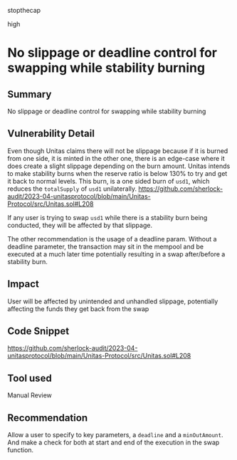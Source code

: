 stopthecap

high

# No slippage or deadline control for swapping while stability burning

## Summary
No slippage or deadline control for swapping while stability burning

## Vulnerability Detail

Even though Unitas claims there will not be slippage because if it is burned from one side, it is minted in the other one, there is an edge-case where it does create a slight slippage depending on the burn amount.  Unitas intends to make stability burns when the reserve ratio is below 130% to try and get it back to normal levels. This burn, is a one sided burn of `usd1`, which reduces the `totalSupply` of `usd1` unilaterally.
https://github.com/sherlock-audit/2023-04-unitasprotocol/blob/main/Unitas-Protocol/src/Unitas.sol#L208

If any user is trying to swap `usd1` while there is a stability burn being conducted, they will be affected by that slippage.

The other recommendation is the usage of a deadline param. Without a deadline parameter, the transaction may sit in the mempool and be executed at a much later time potentially resulting in a swap after/before a stability burn.

## Impact
User will be affected by unintended and unhandled slippage, potentially affecting the funds they get back from the swap

## Code Snippet
https://github.com/sherlock-audit/2023-04-unitasprotocol/blob/main/Unitas-Protocol/src/Unitas.sol#L208

## Tool used

Manual Review

## Recommendation
Allow a user to specify to key parameters, a `deadline` and a `minOutAmount`. And make a check for both at start and end of the execution in the swap function.
